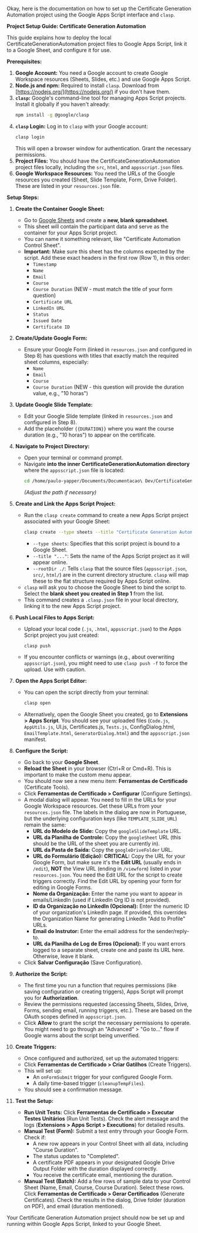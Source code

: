 Okay, here is the documentation on how to set up the Certificate Generation Automation project using the Google Apps Script interface and `clasp`.

**Project Setup Guide: Certificate Generation Automation**

This guide explains how to deploy the local CertificateGenerationAutomation project files to Google Apps Script, link it to a Google Sheet, and configure it for use.

**Prerequisites:**

1.  **Google Account:** You need a Google account to create Google Workspace resources (Sheets, Slides, etc.) and use Google Apps Script.
2.  **Node.js and npm:** Required to install `clasp`. Download from [https://nodejs.org/](https://nodejs.org/) if you don't have them.
3.  **`clasp`:** Google's command-line tool for managing Apps Script projects. Install it globally if you haven't already:
    ```bash
    npm install -g @google/clasp
    ```
4.  **`clasp` Login:** Log in to `clasp` with your Google account:
    ```bash
    clasp login
    ```
    This will open a browser window for authentication. Grant the necessary permissions.
5.  **Project Files:** You should have the CertificateGenerationAutomation project files locally, including the `src`, `html`, and `appsscript.json` files.
6.  **Google Workspace Resources:** You need the URLs of the Google resources you created (Sheet, Slide Template, Form, Drive Folder). These are listed in your `resources.json` file.

**Setup Steps:**

1.  **Create the Container Google Sheet:**
    *   Go to [Google Sheets](https://sheets.google.com/) and create a **new, blank spreadsheet**.
    *   This sheet will contain the participant data and serve as the container for your Apps Script project.
    *   You can name it something relevant, like "Certificate Automation Control Sheet".
    *   **Important:** Make sure this sheet has the columns expected by the script. Add these exact headers in the first row (Row 1), in this order:
        *   `Timestamp`
        *   `Name`
        *   `Email`
        *   `Course`
        *   `Course Duration` (NEW - must match the title of your form question)
        *   `Certificate URL`
        *   `LinkedIn URL`
        *   `Status`
        *   `Issued Date`
        *   `Certificate ID`

2.  **Create/Update Google Form:**
    *   Ensure your Google Form (linked in `resources.json` and configured in Step 8) has questions with titles that exactly match the required sheet columns, especially:
        *   `Name`
        *   `Email`
        *   `Course`
        *   `Course Duration` (NEW - this question will provide the duration value, e.g., "10 horas")

3.  **Update Google Slide Template:**
    *   Edit your Google Slide template (linked in `resources.json` and configured in Step 8).
    *   Add the placeholder `{{DURATION}}` where you want the course duration (e.g., "10 horas") to appear on the certificate.

4.  **Navigate to Project Directory:**
    *   Open your terminal or command prompt.
    *   Navigate **into the inner CertificateGenerationAutomation directory** where the `appsscript.json` file is located:
        ```bash
        cd /home/paulo-yapper/Documents/Documentacao\ Dev/CertificateGenerationAutomation/CertificateGenerationAutomation
        ```
        *(Adjust the path if necessary)*

5.  **Create and Link the Apps Script Project:**
    *   Run the `clasp create` command to create a new Apps Script project associated with your Google Sheet:
        ```bash
        clasp create --type sheets --title "Certificate Generation Automation" --rootDir ./
        ```
        *   `--type sheets`: Specifies that this script project is bound to a Google Sheet.
        *   `--title "..."`: Sets the name of the Apps Script project as it will appear online.
        *   `--rootDir ./`: Tells `clasp` that the source files (`appsscript.json`, `src/`, `html/`) are in the current directory structure. `clasp` will map these to the flat structure required by Apps Script online.
    *   `clasp` will ask you to choose the Google Sheet to bind the script to. Select the **blank sheet you created in Step 1** from the list.
    *   This command creates a `.clasp.json` file in your local directory, linking it to the new Apps Script project.

6.  **Push Local Files to Apps Script:**
    *   Upload your local code (`.js`, `.html`, `appsscript.json`) to the Apps Script project you just created:
        ```bash
        clasp push
        ```
    *   If you encounter conflicts or warnings (e.g., about overwriting `appsscript.json`), you might need to use `clasp push -f` to force the upload. Use with caution.

7.  **Open the Apps Script Editor:**
    *   You can open the script directly from your terminal:
        ```bash
        clasp open
        ```
    *   Alternatively, open the Google Sheet you created, go to **Extensions > Apps Script**. You should see your uploaded files (`Code.js`, `AppUtils.js`, UI.js, Certificates.js, `Tests.js`, ConfigDialog.html, `EmailTemplate.html`, `GeneratorDialog.html`) and the `appsscript.json` manifest.

8.  **Configure the Script:**
    *   Go back to your **Google Sheet**.
    *   **Reload the Sheet** in your browser (Ctrl+R or Cmd+R). This is important to make the custom menu appear.
    *   You should now see a new menu item: **Ferramentas de Certificado** (Certificate Tools).
    *   Click **Ferramentas de Certificado > Configurar** (Configure Settings).
    *   A modal dialog will appear. You need to fill in the URLs for your Google Workspace resources. Get these URLs from your `resources.json` file. The labels in the dialog are now in Portuguese, but the underlying configuration keys (like `TEMPLATE_SLIDE_URL`) remain the same:
        *   **URL do Modelo de Slide:** Copy the `googleSlideTemplate` URL.
        *   **URL da Planilha de Controle:** Copy the `googleSheet` URL (this should be the URL of the sheet you are currently in).
        *   **URL da Pasta de Saída:** Copy the `googleDriveFolder` URL.
        *   **URL do Formulário (Edição):** **CRITICAL:** Copy the URL for your Google Form, but make sure it's the **Edit URL** (usually ends in `/edit`), **NOT** the View URL (ending in `/viewform`) listed in your `resources.json`. You need the Edit URL for the script to create triggers correctly. Find the Edit URL by opening your form for editing in Google Forms.
        *   **Nome da Organização:** Enter the name you want to appear in emails/LinkedIn (used if LinkedIn Org ID is not provided).
        *   **ID da Organização no LinkedIn (Opcional):** Enter the numeric ID of your organization's LinkedIn page. If provided, this overrides the Organization Name for generating LinkedIn "Add to Profile" URLs.
        *   **Email do Instrutor:** Enter the email address for the sender/reply-to.
        *   **URL da Planilha de Log de Erros (Opcional):** If you want errors logged to a separate sheet, create one and paste its URL here. Otherwise, leave it blank.
    *   Click **Salvar Configuração** (Save Configuration).

9.  **Authorize the Script:**
    *   The first time you run a function that requires permissions (like saving configuration or creating triggers), Apps Script will prompt you for **Authorization**.
    *   Review the permissions requested (accessing Sheets, Slides, Drive, Forms, sending email, running triggers, etc.). These are based on the OAuth scopes defined in `appsscript.json`.
    *   Click **Allow** to grant the script the necessary permissions to operate. You might need to go through an "Advanced" > "Go to..." flow if Google warns about the script being unverified.

10. **Create Triggers:**
    *   Once configured and authorized, set up the automated triggers:
    *   Click **Ferramentas de Certificado > Criar Gatilhos** (Create Triggers).
    *   This will set up:
        *   An `onFormSubmit` trigger for your configured Google Form.
        *   A daily time-based trigger (`cleanupTempFiles`).
    *   You should see a confirmation message.

11. **Test the Setup:**
    *   **Run Unit Tests:** Click **Ferramentas de Certificado > Executar Testes Unitários** (Run Unit Tests). Check the alert message and the logs (**Extensions > Apps Script > Executions**) for detailed results.
    *   **Manual Test (Form):** Submit a test entry through your Google Form. Check if:
        *   A new row appears in your Control Sheet with all data, including "Course Duration".
        *   The status updates to "Completed".
        *   A certificate PDF appears in your designated Google Drive Output Folder with the duration displayed correctly.
        *   You receive the certificate email, mentioning the duration.
    *   **Manual Test (Batch):** Add a few rows of sample data to your Control Sheet (Name, Email, Course, Course Duration). Select these rows. Click **Ferramentas de Certificado > Gerar Certificados** (Generate Certificates). Check the results in the dialog, Drive folder (duration on PDF), and email (duration mentioned).

Your Certificate Generation Automation project should now be set up and running within Google Apps Script, linked to your Google Sheet.